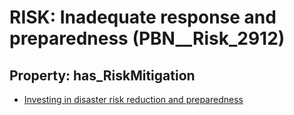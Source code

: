 # RISK: __Inadequate response and preparedness__ (PBN__Risk_2912)

## Property: has_RiskMitigation

* [Investing in disaster risk reduction and preparedness](PBN__Mitigation_1080)

